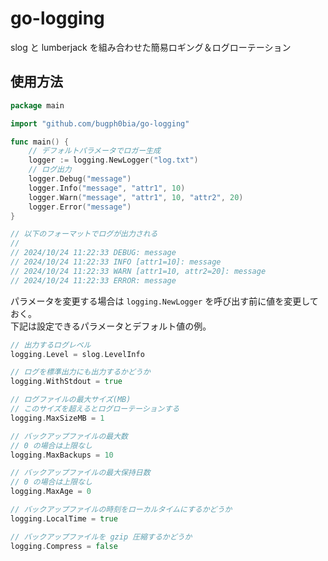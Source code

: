 # go-logging

slog と lumberjack を組み合わせた簡易ロギング＆ログローテーション  


## 使用方法

```go
package main

import "github.com/bugph0bia/go-logging"

func main() {
    // デフォルトパラメータでロガー生成
    logger := logging.NewLogger("log.txt")
    // ログ出力
    logger.Debug("message")
    logger.Info("message", "attr1", 10)
    logger.Warn("message", "attr1", 10, "attr2", 20)
    logger.Error("message")
}

// 以下のフォーマットでログが出力される
//
// 2024/10/24 11:22:33 DEBUG: message
// 2024/10/24 11:22:33 INFO [attr1=10]: message
// 2024/10/24 11:22:33 WARN [attr1=10, attr2=20]: message
// 2024/10/24 11:22:33 ERROR: message
```

パラメータを変更する場合は `logging.NewLogger` を呼び出す前に値を変更しておく。  
下記は設定できるパラメータとデフォルト値の例。  

```go
// 出力するログレベル
logging.Level = slog.LevelInfo

// ログを標準出力にも出力するかどうか
logging.WithStdout = true

// ログファイルの最大サイズ(MB)
// このサイズを超えるとログローテーションする
logging.MaxSizeMB = 1

// バックアップファイルの最大数
// 0 の場合は上限なし
logging.MaxBackups = 10

// バックアップファイルの最大保持日数
// 0 の場合は上限なし
logging.MaxAge = 0

// バックアップファイルの時刻をローカルタイムにするかどうか
logging.LocalTime = true

// バックアップファイルを gzip 圧縮するかどうか
logging.Compress = false
```